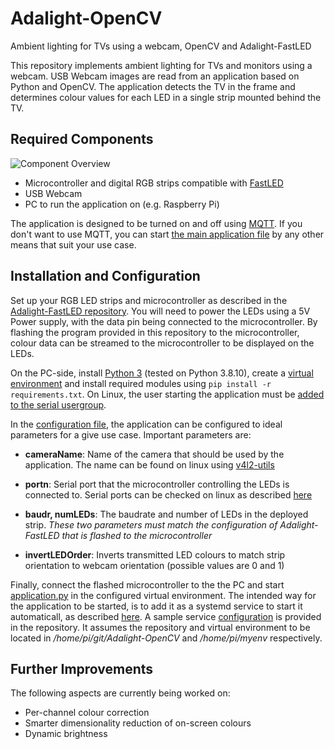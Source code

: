 # Adalight-OpenCV
Ambient lighting for TVs using a webcam, OpenCV and Adalight-FastLED

This repository implements ambient lighting for TVs and monitors using a webcam. USB Webcam images are read from an application based on Python and OpenCV. The application detects the TV in the frame and determines colour values for each LED in a single strip mounted behind the TV.


## Required Components

![Component Overview](./images/.componentOverview.png)

- Microcontroller and digital RGB strips compatible with [FastLED](https://github.com/dmadison/Adalight-FastLED)
- USB Webcam
- PC to run the application on (e.g. Raspberry Pi)

The application is designed to be turned on and off using [MQTT](https://mqtt.org/). If you don't want to use MQTT, you can start [the main application file](./application.py) by any other means that suit your use case.

## Installation and Configuration

Set up your RGB LED strips and microcontroller as described in the [Adalight-FastLED repository](https://github.com/dmadison/Adalight-FastLED). You will need to power the LEDs using a 5V Power supply, with the data pin being connected to the microcontroller. By flashing the program provided in this repository to the microcontroller, colour data can be streamed to the microcontroller to be displayed on the LEDs. 



On the PC-side, install [Python 3](https://www.python.org/) (tested on Python 3.8.10), create a [virtual environment](https://docs.python.org/3/library/venv.html) and install required modules using `pip install -r requirements.txt`. On Linux, the user starting the application must be [added to the serial usergroup](https://www.howtogeek.com/50787/add-a-user-to-a-group-or-second-group-on-linux/). 

In the [configuration file](./config.json), the application can be configured to ideal parameters for a give use case. Important parameters are:

- **cameraName**: Name of the camera that should be used by the application. The name can be found on linux using [v4l2-utils](https://askubuntu.com/questions/348838/how-to-check-available-webcams-from-the-command-line)

- **portn**: Serial port that the microcontroller controlling the LEDs is connected to. Serial ports can be checked on linux as described [here](https://www.cyberciti.biz/faq/find-out-linux-serial-ports-with-setserial/)

- **baudr, numLEDs**: The baudrate and number of LEDs in the deployed strip. *These two parameters must match the configuration of Adalight-FastLED that is flashed to the microcontroller*

- **invertLEDOrder**: Inverts transmitted LED colours to match strip orientation to webcam orientation (possible values are 0 and 1)


Finally, connect the flashed microcontroller to the the PC and start [application.py](application.py) in the configured virtual environment. The intended way for the application to be started, is to add it as a systemd service to start it automaticall, as described [here](https://www.dexterindustries.com/howto/run-a-program-on-your-raspberry-pi-at-startup/). A sample service [configuration](./adalight.service) is provided in the repository. It assumes the repository and virtual environment to be located in */home/pi/git/Adalight-OpenCV* and */home/pi/myenv* respectively.

## Further Improvements

The following aspects are currently being worked on:

- Per-channel colour correction
- Smarter dimensionality reduction of on-screen colours
- Dynamic brightness
